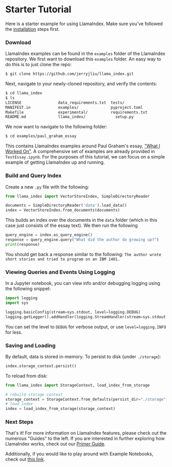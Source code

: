# Starter Tutorial

Here is a starter example for using LlamaIndex. Make sure you've followed the [installation](installation.md) steps first.

### Download

LlamaIndex examples can be found in the `examples` folder of the LlamaIndex repository.
We first want to download this `examples` folder. An easy way to do this is to just clone the repo:

```bash
$ git clone https://github.com/jerryjliu/llama_index.git
```

Next, navigate to your newly-cloned repository, and verify the contents:

```bash
$ cd llama_index
$ ls
LICENSE                data_requirements.txt  tests/
MANIFEST.in            examples/              pyproject.toml
Makefile               experimental/          requirements.txt
README.md              llama_index/             setup.py
```

We now want to navigate to the following folder:

```bash
$ cd examples/paul_graham_essay
```

This contains LlamaIndex examples around Paul Graham's essay, ["What I Worked On"](http://paulgraham.com/worked.html). A comprehensive set of examples are already provided in `TestEssay.ipynb`. For the purposes of this tutorial, we can focus on a simple example of getting LlamaIndex up and running.

### Build and Query Index

Create a new `.py` file with the following:

```python
from llama_index import VectorStoreIndex, SimpleDirectoryReader

documents = SimpleDirectoryReader('data').load_data()
index = VectorStoreIndex.from_documents(documents)
```

This builds an index over the documents in the `data` folder (which in this case just consists of the essay text). We then run the following

```python
query_engine = index.as_query_engine()
response = query_engine.query("What did the author do growing up?")
print(response)
```

You should get back a response similar to the following: `The author wrote short stories and tried to program on an IBM 1401.`

### Viewing Queries and Events Using Logging

In a Jupyter notebook, you can view info and/or debugging logging using the following snippet:

```python
import logging
import sys

logging.basicConfig(stream=sys.stdout, level=logging.DEBUG)
logging.getLogger().addHandler(logging.StreamHandler(stream=sys.stdout))
```

You can set the level to `DEBUG` for verbose output, or use `level=logging.INFO` for less.

### Saving and Loading

By default, data is stored in-memory.
To persist to disk (under `./storage`):

```python
index.storage_context.persist()
```

To reload from disk:
```python
from llama_index import StorageContext, load_index_from_storage

# rebuild storage context
storage_context = StorageContext.from_defaults(persist_dir="./storage")
# load index
index = load_index_from_storage(storage_context)
```

### Next Steps

That's it! For more information on LlamaIndex features, please check out the numerous "Guides" to the left.
If you are interested in further exploring how LlamaIndex works, check out our [Primer Guide](/guides/primer.rst).

Additionally, if you would like to play around with Example Notebooks, check out [this link](/reference/example_notebooks.rst).
